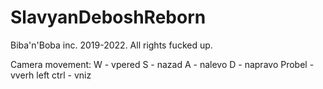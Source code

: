 # SlavyanDeboshReborn
Biba'n'Boba inc. 2019-2022. All rights fucked up.

Camera movement:
W - vpered
S - nazad
A - nalevo
D - napravo
Probel - vverh
left ctrl - vniz
